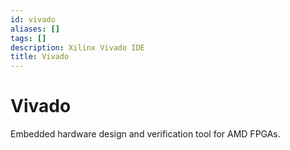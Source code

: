 ```yaml
---
id: vivado
aliases: []
tags: []
description: Xilinx Vivado IDE
title: Vivado
---
```

# Vivado

Embedded hardware design and verification tool for AMD FPGAs.
